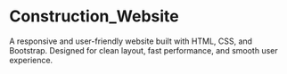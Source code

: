 # Construction_Website
A responsive and user-friendly website built with HTML, CSS, and Bootstrap. Designed for clean layout, fast performance, and smooth user experience.
